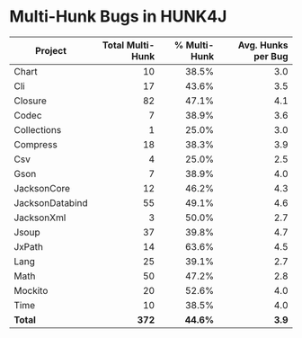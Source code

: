 # **Multi-Hunk Bugs in HUNK4J**

| Project | Total Multi-Hunk | % Multi-Hunk | Avg. Hunks per Bug |
|---------|------------------:|-------------:|-------------------:|
| Chart | 10 | 38.5% | 3.0 |
| Cli | 17 | 43.6% | 3.5 |
| Closure | 82 | 47.1% | 4.1 |
| Codec | 7 | 38.9% | 3.6 |
| Collections | 1 | 25.0% | 3.0 |
| Compress | 18 | 38.3% | 3.9 |
| Csv | 4 | 25.0% | 2.5 |
| Gson | 7 | 38.9% | 4.0 |
| JacksonCore | 12 | 46.2% | 4.3 |
| JacksonDatabind | 55 | 49.1% | 4.6 |
| JacksonXml | 3 | 50.0% | 2.7 |
| Jsoup | 37 | 39.8% | 4.7 |
| JxPath | 14 | 63.6% | 4.5 |
| Lang | 25 | 39.1% | 2.7 |
| Math | 50 | 47.2% | 2.8 |
| Mockito | 20 | 52.6% | 4.0 |
| Time | 10 | 38.5% | 4.0 |
| **Total** | **372** | **44.6%** | **3.9** |
